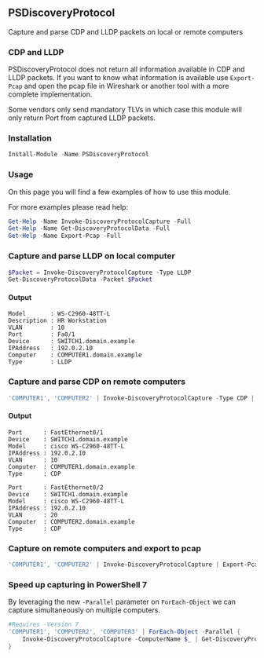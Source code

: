 ## PSDiscoveryProtocol

Capture and parse CDP and LLDP packets on local or remote computers

### CDP and LLDP
PSDiscoveryProtocol does not return all information available in CDP and LLDP packets. If you want to know what information is available use `Export-Pcap` and open the pcap file in Wireshark or another tool with a more complete implementation.

Some vendors only send mandatory TLVs in which case this module will only return Port from captured LLDP packets.

### Installation

```PowerShell
Install-Module -Name PSDiscoveryProtocol
```

### Usage
On this page you will find a few examples of how to use this module.

For more examples please read help:
```PowerShell
Get-Help -Name Invoke-DiscoveryProtocolCapture -Full
Get-Help -Name Get-DiscoveryProtocolData -Full
Get-Help -Name Export-Pcap -Full
```

### Capture and parse LLDP on local computer

```PowerShell
$Packet = Invoke-DiscoveryProtocolCapture -Type LLDP
Get-DiscoveryProtocolData -Packet $Packet
```

#### Output
```
Model       : WS-C2960-48TT-L
Description : HR Workstation
VLAN        : 10
Port        : Fa0/1
Device      : SWITCH1.domain.example
IPAddress   : 192.0.2.10
Computer    : COMPUTER1.domain.example
Type        : LLDP
```

### Capture and parse CDP on remote computers

```PowerShell
'COMPUTER1', 'COMPUTER2' | Invoke-DiscoveryProtocolCapture -Type CDP | Get-DiscoveryProtocolData
```

#### Output
```
Port      : FastEthernet0/1
Device    : SWITCH1.domain.example
Model     : cisco WS-C2960-48TT-L
IPAddress : 192.0.2.10
VLAN      : 10
Computer  : COMPUTER1.domain.example
Type      : CDP

Port      : FastEthernet0/2
Device    : SWITCH1.domain.example
Model     : cisco WS-C2960-48TT-L
IPAddress : 192.0.2.10
VLAN      : 20
Computer  : COMPUTER2.domain.example
Type      : CDP
```

### Capture on remote computers and export to pcap

```PowerShell
'COMPUTER1', 'COMPUTER2' | Invoke-DiscoveryProtocolCapture | Export-Pcap -Path packets.pcap
```

### Speed up capturing in PowerShell 7

By leveraging the new `-Parallel` parameter on `ForEach-Object` we can capture simultaneously on multiple computers.

```PowerShell
#Requires -Version 7
'COMPUTER1', 'COMPUTER2', 'COMPUTER3' | ForEach-Object -Parallel {
    Invoke-DiscoveryProtocolCapture -ComputerName $_ | Get-DiscoveryProtocolData
}
```

